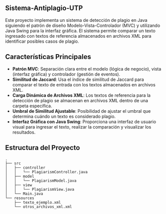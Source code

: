 ## Sistema-Antiplagio-UTP


Este proyecto implementa un sistema de detección de plagio en Java siguiendo el patrón de diseño Modelo-Vista-Controlador (MVC) y utilizando Java Swing para la interfaz gráfica. El sistema permite comparar un texto ingresado con textos de referencia almacenados en archivos XML para identificar posibles casos de plagio.

## Características Principales

- **Patrón MVC**: Separación clara entre el modelo (lógica de negocio), vista (interfaz gráfica) y controlador (gestión de eventos).
- **Similitud de Jaccard**: Usa el índice de similitud de Jaccard para comparar el texto de entrada con los textos almacenados en archivos XML.
- **Carga Dinámica de Archivos XML**: Los textos de referencia para la detección de plagio se almacenan en archivos XML dentro de una carpeta específica.
- **Umbral de Similitud Ajustable**: Posibilidad de ajustar el umbral que determina cuándo un texto es considerado plagio.
- **Interfaz Gráfica con Java Swing**: Proporciona una interfaz de usuario visual para ingresar el texto, realizar la comparación y visualizar los resultados.

## Estructura del Proyecto

```plaintext
.
├── src
│   ├── controller
│   │   └── PlagiarismController.java
│   ├── model
│   │   └── PlagiarismModel.java
│   ├── view
│   │   └── PlagiarismView.java
│   └── Main.java
└── resources
    ├── texto_ejemplo.xml
    └── otros_archivos_xml.xml
